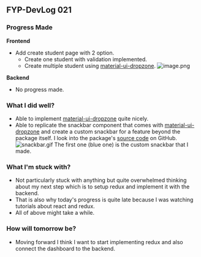 ## FYP-DevLog 021

### Progress Made
**Frontend**
+ Add create student page with 2 option.
    + Create one student with validation implemented.
    + Create multiple student using [material-ui-dropzone](https://yuvaleros.github.io/material-ui-dropzone/). 
![image.png](https://cdn.hashnode.com/res/hashnode/image/upload/v1601476819313/zYS0lmbol.png)

**Backend**
+ No progress made.

### What I did well?
+ Able to implement [material-ui-dropzone](https://yuvaleros.github.io/material-ui-dropzone/)  quite nicely.
+ Able to replicate the snackbar component that comes with [material-ui-dropzone](https://yuvaleros.github.io/material-ui-dropzone/)  and create a custom snackbar for a feature beyond the package itself. I look into the package's [source code](https://github.com/Yuvaleros/material-ui-dropzone/blob/master/src/components/SnackbarContentWrapper.js) on GitHub. 
![snackbar.gif](https://cdn.hashnode.com/res/hashnode/image/upload/v1601477350052/5OzAKyz_p.gif) The first one (blue one) is the custom snackbar that I made.

### What I'm stuck with?
+ Not particularly stuck with anything but quite overwhelmed thinking about my next step which is to setup redux and implement it with the backend.
+ That is also why today's progress is quite late because I was watching tutorials about react and redux.
+ All of above might take a while.

### How will tomorrow be?
+ Moving forward I think I want to start implementing redux and also connect the dashboard to the backend. 